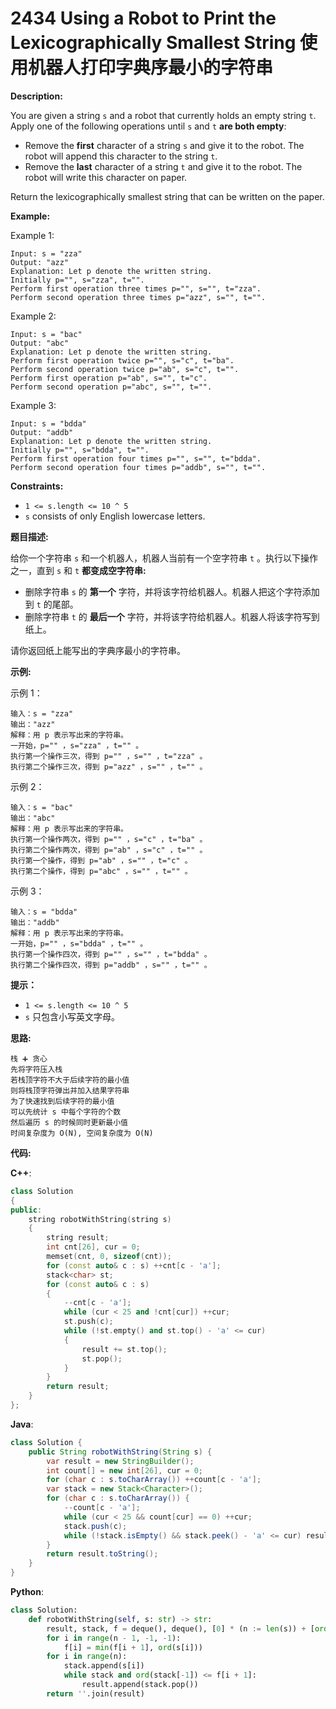 # 2434 Using a Robot to Print the Lexicographically Smallest String 使用机器人打印字典序最小的字符串

__Description:__

You are given a string `s` and a robot that currently holds an empty string `t`. Apply one of the following operations until `s` and `t` __are both empty__:

- Remove the __first__ character of a string `s` and give it to the robot. The robot will append this character to the string `t`.
- Remove the __last__ character of a string `t` and give it to the robot. The robot will write this character on paper.

Return the lexicographically smallest string that can be written on the paper.

__Example:__

Example 1:

```text
Input: s = "zza"
Output: "azz"
Explanation: Let p denote the written string.
Initially p="", s="zza", t="".
Perform first operation three times p="", s="", t="zza".
Perform second operation three times p="azz", s="", t="".
```

Example 2:

```text
Input: s = "bac"
Output: "abc"
Explanation: Let p denote the written string.
Perform first operation twice p="", s="c", t="ba". 
Perform second operation twice p="ab", s="c", t="". 
Perform first operation p="ab", s="", t="c". 
Perform second operation p="abc", s="", t="".
```

Example 3:

```text
Input: s = "bdda"
Output: "addb"
Explanation: Let p denote the written string.
Initially p="", s="bdda", t="".
Perform first operation four times p="", s="", t="bdda".
Perform second operation four times p="addb", s="", t="".
```

__Constraints:__

- `1 <= s.length <= 10 ^ 5`
- `s` consists of only English lowercase letters.

__题目描述:__

给你一个字符串 `s` 和一个机器人，机器人当前有一个空字符串 `t` 。执行以下操作之一，直到 `s` 和 `t` __都变成空字符串:__

- 删除字符串 `s` 的 __第一个__ 字符，并将该字符给机器人。机器人把这个字符添加到 `t` 的尾部。
- 删除字符串 `t` 的 __最后一个__ 字符，并将该字符给机器人。机器人将该字符写到纸上。

请你返回纸上能写出的字典序最小的字符串。

__示例:__

示例 1：

```text
输入：s = "zza"
输出："azz"
解释：用 p 表示写出来的字符串。
一开始，p="" ，s="zza" ，t="" 。
执行第一个操作三次，得到 p="" ，s="" ，t="zza" 。
执行第二个操作三次，得到 p="azz" ，s="" ，t="" 。
```

示例 2：

```text
输入：s = "bac"
输出："abc"
解释：用 p 表示写出来的字符串。
执行第一个操作两次，得到 p="" ，s="c" ，t="ba" 。
执行第二个操作两次，得到 p="ab" ，s="c" ，t="" 。
执行第一个操作，得到 p="ab" ，s="" ，t="c" 。
执行第二个操作，得到 p="abc" ，s="" ，t="" 。
```

示例 3：

```text
输入：s = "bdda"
输出："addb"
解释：用 p 表示写出来的字符串。
一开始，p="" ，s="bdda" ，t="" 。
执行第一个操作四次，得到 p="" ，s="" ，t="bdda" 。
执行第二个操作四次，得到 p="addb" ，s="" ，t="" 。
```

__提示：__

- `1 <= s.length <= 10 ^ 5`
- `s` 只包含小写英文字母。

__思路:__

```text
栈 ➕ 贪心
先将字符压入栈
若栈顶字符不大于后续字符的最小值
则将栈顶字符弹出并加入结果字符串
为了快速找到后续字符的最小值
可以先统计 s 中每个字符的个数
然后遍历 s 的时候同时更新最小值
时间复杂度为 O(N), 空间复杂度为 O(N)
```

__代码:__

__C++__:

```C++
class Solution 
{
public:
    string robotWithString(string s) 
    {
        string result;
        int cnt[26], cur = 0;
        memset(cnt, 0, sizeof(cnt));
        for (const auto& c : s) ++cnt[c - 'a'];
        stack<char> st;
        for (const auto& c : s)
        {
            --cnt[c - 'a'];
            while (cur < 25 and !cnt[cur]) ++cur;
            st.push(c);
            while (!st.empty() and st.top() - 'a' <= cur)
            {
                result += st.top();
                st.pop();
            }
        }
        return result;
    }
};
```

__Java__:

```Java
class Solution {
    public String robotWithString(String s) {
        var result = new StringBuilder();
        int count[] = new int[26], cur = 0;
        for (char c : s.toCharArray()) ++count[c - 'a'];
        var stack = new Stack<Character>();
        for (char c : s.toCharArray()) {
            --count[c - 'a'];
            while (cur < 25 && count[cur] == 0) ++cur;
            stack.push(c);
            while (!stack.isEmpty() && stack.peek() - 'a' <= cur) result.append(stack.pop());
        }
        return result.toString();
    }
}
```

__Python__:

```Python
class Solution:
    def robotWithString(self, s: str) -> str:
        result, stack, f = deque(), deque(), [0] * (n := len(s)) + [ord('z') + 1]
        for i in range(n - 1, -1, -1):
            f[i] = min(f[i + 1], ord(s[i]))
        for i in range(n):
            stack.append(s[i])
            while stack and ord(stack[-1]) <= f[i + 1]:
                result.append(stack.pop())
        return ''.join(result)
```
